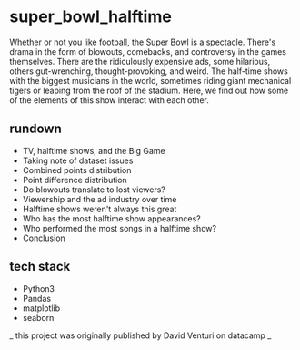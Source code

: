 # super_bowl_halftime
Whether or not you like football, the Super Bowl is a spectacle. There's drama in the form of blowouts, comebacks, and controversy in the games themselves. There are the ridiculously expensive ads, some hilarious, others gut-wrenching, thought-provoking, and weird. The half-time shows with the biggest musicians in the world, sometimes riding giant mechanical tigers or leaping from the roof of the stadium. Here, we find out how some of the elements of this show interact with each other.

## rundown
+ TV, halftime shows, and the Big Game
+ Taking note of dataset issues
+ Combined points distribution
+ Point difference distribution
+ Do blowouts translate to lost viewers?
+ Viewership and the ad industry over time
+ Halftime shows weren't always this great
+ Who has the most halftime show appearances?
+ Who performed the most songs in a halftime show?
+ Conclusion

## tech stack
+ Python3
+ Pandas
+ matplotlib
+ seaborn

_ this project was originally published by David Venturi on datacamp _
